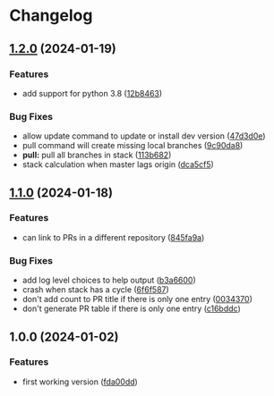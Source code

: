 # Changelog

## [1.2.0](https://github.com/stevearc/gitstack/compare/v1.1.0...v1.2.0) (2024-01-19)


### Features

* add support for python 3.8 ([12b8463](https://github.com/stevearc/gitstack/commit/12b8463c8d286cafa604468b16a5e966eb180579))


### Bug Fixes

* allow update command to update or install dev version ([47d3d0e](https://github.com/stevearc/gitstack/commit/47d3d0e2fac288b087a0617197851b6a481d1460))
* pull command will create missing local branches ([9c90da8](https://github.com/stevearc/gitstack/commit/9c90da8a07f6214586a65f5a8aa6cc82a8d71364))
* **pull:** pull all branches in stack ([113b682](https://github.com/stevearc/gitstack/commit/113b6826a38a1054d355b63d4300817b604b8aae))
* stack calculation when master lags origin ([dca5cf5](https://github.com/stevearc/gitstack/commit/dca5cf58db75c9a847b66c795502ee5240cbfa65))

## [1.1.0](https://github.com/stevearc/gitstack/compare/v1.0.0...v1.1.0) (2024-01-18)


### Features

* can link to PRs in a different repository ([845fa9a](https://github.com/stevearc/gitstack/commit/845fa9a492394d7cc25eb73ffd88ef64e3fd96a4))


### Bug Fixes

* add log level choices to help output ([b3a6600](https://github.com/stevearc/gitstack/commit/b3a66001d65bffcce5676ecf9bdbb559af8cdcb5))
* crash when stack has a cycle ([6f6f587](https://github.com/stevearc/gitstack/commit/6f6f5870862b328f37dfdaf3e67a2bf551956a57))
* don't add count to PR title if there is only one entry ([0034370](https://github.com/stevearc/gitstack/commit/003437082d90992dc9c0ee9e148c56985bb22714))
* don't generate PR table if there is only one entry ([c16bddc](https://github.com/stevearc/gitstack/commit/c16bddca37ca66f323c4b52b8a8e472028040c74))

## 1.0.0 (2024-01-02)


### Features

* first working version ([fda00dd](https://github.com/stevearc/gitstack/commit/fda00dd96d7ed6aa867e6db0c664c1058b6cd9ca))
